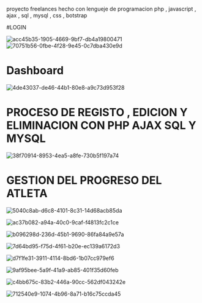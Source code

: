 

proyecto freelances hecho con lengueje de programacion php , javascript , ajax , sql , mysql , css , botstrap 




#LOGIN 

![acc45b35-1905-4669-9bf7-db4a19800471](https://user-images.githubusercontent.com/49767887/184395435-1163ae7e-d012-4790-b62b-3051004f835e.jpg)
![70751b56-0fbe-4f28-9e45-0c7dba430e9d](https://user-images.githubusercontent.com/49767887/184395448-085f0ac3-6796-4f41-a10f-09bfdc07a504.jpg)



# Dashboard
![4de43037-de46-44b1-80e8-a9c73d953f28](https://user-images.githubusercontent.com/49767887/184395507-e7a1459f-a662-4330-885a-45badb809c16.jpg)


# PROCESO DE REGISTO , EDICION Y ELIMINACION  CON PHP  AJAX  SQL Y MYSQL 

![38f70914-8953-4ea5-a8fe-730b5f197a74](https://user-images.githubusercontent.com/49767887/184395703-a4d8d9c7-ebe0-4c58-94d9-df3d103bba41.jpg)


# GESTION DEL PROGRESO DEL ATLETA

![5040c8ab-d6c8-4101-8c31-14d68acb85da](https://user-images.githubusercontent.com/49767887/184395895-9ac536d4-675b-468b-85dd-3719291a290b.jpg)



![ac37b082-a94a-40c0-9caf-f4813fc2c1ce](https://user-images.githubusercontent.com/49767887/184396002-b4088024-7617-4ac0-af46-9848035427b0.jpg)



![b096298d-236d-45b1-9690-86fa84a9e57a](https://user-images.githubusercontent.com/49767887/184396900-150d1662-95e9-4385-a698-0b8a2cdf28d0.jpg)


![7d64bd95-f75d-4f61-b20e-ec139a6172d3](https://user-images.githubusercontent.com/49767887/184398312-44c001a0-6df7-4e84-befc-7d2170013ae7.jpg)


![d7f1fe31-3911-4114-8bd6-1b07cc979ef6](https://user-images.githubusercontent.com/49767887/184397753-2c8f2bfd-8bd7-4ce2-a687-19db5b2c1769.jpg)



![9af95bee-5a9f-41a9-ab85-401f35d60feb](https://user-images.githubusercontent.com/49767887/184395927-376f2f05-a5df-406f-8492-033a150bc949.jpg)

![c4bb675c-83b2-446a-90cc-562df043242e](https://user-images.githubusercontent.com/49767887/184396030-b5b5a7b4-91be-4619-9fda-fbebebe56a5f.jpg)



![712540e9-1074-4b96-8a71-b16c75ccda45](https://user-images.githubusercontent.com/49767887/184396053-a57a215f-8929-4c12-a85c-31a733f682bd.jpg)
